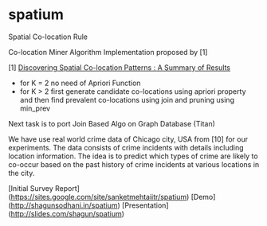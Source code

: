 spatium
=======

Spatial Co-location Rule 

Co-location Miner Algorithm Implementation proposed by [1]


[1] [Discovering Spatial Co-location Patterns : A Summary of Results](http://www.spatial.cs.umn.edu/paper_ps/sstd01.pdf) 
- for K = 2 no need of Apriori Function
- for K > 2 first generate candidate co-locations using apriori property and then find prevalent co-locations using join and pruning using min_prev

Next task is to port Join Based Algo on Graph Database (Titan) 

We have use real world crime data of Chicago city, USA from [10] for our experiments. The data consists of crime incidents with details including location information. The idea is to predict which types of crime are likely to co-occur based on the past history of crime incidents at various locations in the city. 

[Initial Survey Report] (https://sites.google.com/site/sanketmehtaiitr/spatium)
[Demo] (http://shagunsodhani.in/spatium)
[Presentation] (http://slides.com/shagun/spatium)
